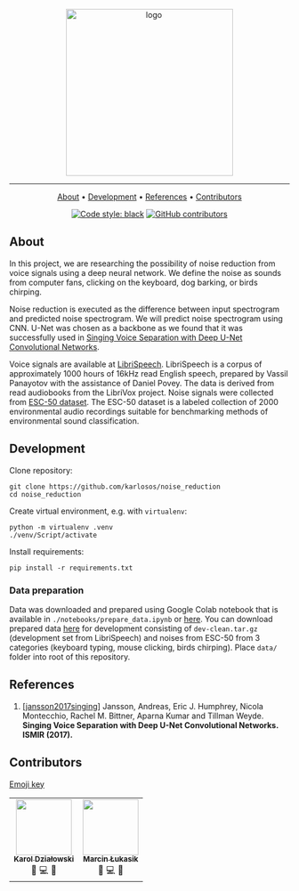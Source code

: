 <p align="center">
    <img src="https://i.imgur.com/PC1hnc0.png" width="300px" alt="logo"/>
</p>

***

<p align="center">
  <a href="#about">About</a> •
  <a href="#development">Development</a> •
  <a href="#references">References</a> •
  <a href="#contributors">Contributors</a>
</p>

<div align="center">

[![Code style: black](https://img.shields.io/badge/code%20style-black-000000.svg)](https://github.com/psf/black)
[![GitHub contributors](https://img.shields.io/github/contributors/karlosos/noise_reduction.svg)](https://github.com/karlosos/noise_reduction/graphs/contributors/)

</div>

## About

In this project, we are researching the possibility of noise reduction from voice signals using a deep neural network. We define the noise as sounds from computer fans, clicking on the keyboard, dog barking, or birds chirping.

Noise reduction is executed as the difference between input spectrogram and predicted noise spectrogram. We will predict noise spectrogram using CNN. U-Net was chosen as a backbone as we found that it was successfully used in [Singing Voice Separation with Deep U-Net Convolutional Networks](https://ejhumphrey.com/assets/pdf/jansson2017singing.pdf).

Voice signals are available at [LibriSpeech](http://www.openslr.org/12/). LibriSpeech is a corpus of approximately 1000 hours of 16kHz read English speech, prepared by Vassil Panayotov with the assistance of Daniel Povey. The data is derived from read audiobooks from the LibriVox project. Noise signals were collected from [ESC-50 dataset](https://github.com/karolpiczak/ESC-50). The ESC-50 dataset is a labeled collection of 2000 environmental audio recordings suitable for benchmarking methods of environmental sound classification.

## Development

Clone repository:
```
git clone https://github.com/karlosos/noise_reduction 
cd noise_reduction
```

Create virtual environment, e.g. with `virtualenv`:

```
python -m virtualenv .venv
./venv/Script/activate
```

Install requirements:

```
pip install -r requirements.txt
```

### Data preparation

Data was downloaded and prepared using Google Colab notebook that is available in `./notebooks/prepare_data.ipynb` or [here](https://colab.research.google.com/drive/1pHQtifx5qlcXN34fEFxfluW4m2D8nM2x?usp=sharing). You can download prepared data [here](https://drive.google.com/file/d/1-3XTuOUfU_xkgXZJgMrc4QZ_-ElvNrjs/view?usp=sharing) for development consisting of `dev-clean.tar.gz` (development set from LibriSpeech) and noises from ESC-50 from 3 categories (keyboard typing, mouse clicking, birds chirping).
Place `data/` folder into root of this repository.

## References

1. [[jansson2017singing]](https://ejhumphrey.com/assets/pdf/jansson2017singing.pdf) Jansson, Andreas, Eric J. Humphrey, Nicola Montecchio, Rachel M. Bittner, Aparna Kumar and Tillman Weyde. **Singing Voice Separation with Deep U-Net Convolutional Networks. ISMIR (2017).**

## Contributors

[Emoji key](https://allcontributors.org/docs/en/emoji-key)

<!-- ALL-CONTRIBUTORS-LIST:START - Do not remove or modify this section -->
<!-- prettier-ignore-start -->
<!-- markdownlint-disable -->
<table>
  <tr>
    <td align="center">
        <a href="https://github.com/karlosos"><img src="https://avatars.githubusercontent.com/u/3882385?v=4" width="100px;" alt=""/><br /><sub><b>Karol Działowski</b></sub></a><br />
        📖 💻 🔣
    </td>
    <td align="center">
        <a href="https://github.com/jigiciak"><img src="https://avatars.githubusercontent.com/u/23162840?v=4" width="100px;" alt=""/><br /><sub><b>Marcin Łukasik</b></sub></a><br />
        📖 💻 🔣
    </td>
  </tr>
</table>

<!-- markdownlint-restore -->
<!-- prettier-ignore-end -->

<!-- ALL-CONTRIBUTORS-LIST:END -->
